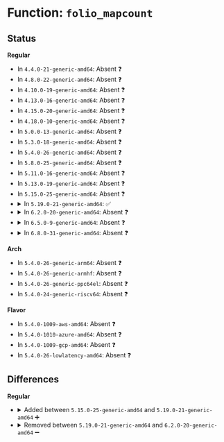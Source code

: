 # Function: <code>folio_mapcount</code>

## Status
<b>Regular</b>
<ul>
<li>
In <code>4.4.0-21-generic-amd64</code>: Absent ❓
</li>
<li>
In <code>4.8.0-22-generic-amd64</code>: Absent ❓
</li>
<li>
In <code>4.10.0-19-generic-amd64</code>: Absent ❓
</li>
<li>
In <code>4.13.0-16-generic-amd64</code>: Absent ❓
</li>
<li>
In <code>4.15.0-20-generic-amd64</code>: Absent ❓
</li>
<li>
In <code>4.18.0-10-generic-amd64</code>: Absent ❓
</li>
<li>
In <code>5.0.0-13-generic-amd64</code>: Absent ❓
</li>
<li>
In <code>5.3.0-18-generic-amd64</code>: Absent ❓
</li>
<li>
In <code>5.4.0-26-generic-amd64</code>: Absent ❓
</li>
<li>
In <code>5.8.0-25-generic-amd64</code>: Absent ❓
</li>
<li>
In <code>5.11.0-16-generic-amd64</code>: Absent ❓
</li>
<li>
In <code>5.13.0-19-generic-amd64</code>: Absent ❓
</li>
<li>
In <code>5.15.0-25-generic-amd64</code>: Absent ❓
</li>
<li>
<details>
<summary>In <code>5.19.0-21-generic-amd64</code>: ✅</summary>

```c
int folio_mapcount(struct folio * folio)
```

```json
{
  "name": "folio_mapcount",
  "collision_type": "Unique Global",
  "inline_type": "No",
  "funcs": [
    {
      "addr": 18446744071582113536,
      "name": "folio_mapcount",
      "external": true,
      "loc": "mm/util.c:845",
      "file": "mm/util.c",
      "inline": "seen, unknown",
      "caller_inline": [],
      "caller_func": [
        "mm/rmap.c:make_device_exclusive_range",
        "mm/rmap.c:try_to_unmap_one",
        "mm/rmap.c:folio_referenced",
        "mm/migrate.c:numamigrate_isolate_page",
        "mm/huge_memory.c:can_split_folio",
        "mm/huge_memory.c:madvise_free_huge_pmd",
        "mm/khugepaged.c:is_refcount_suitable",
        "mm/memfd.c:memfd_wait_for_pins"
      ]
    }
  ],
  "symbols": [
    {
      "addr": 18446744071582113536,
      "name": "folio_mapcount",
      "section": ".text",
      "bind": "STB_GLOBAL",
      "size": 221
    }
  ]
}
```
</details>
</li>
<li>
<details>
<summary>In <code>6.2.0-20-generic-amd64</code>: Absent ❓</summary>

```json
{
  "name": "folio_mapcount",
  "collision_type": "Static Duplication",
  "inline_type": "Full",
  "funcs": [
    {
      "addr": 18446744071582873221,
      "name": "folio_mapcount",
      "external": false,
      "loc": "include/linux/mm.h:906",
      "file": "mm/rmap.c",
      "inline": "declared, inlined",
      "caller_inline": [
        "mm/rmap.c:make_device_exclusive_range",
        "mm/rmap.c:try_to_unmap_one",
        "mm/rmap.c:folio_referenced"
      ],
      "caller_func": []
    },
    {
      "addr": 18446744071582991509,
      "name": "folio_mapcount",
      "external": false,
      "loc": "include/linux/mm.h:906",
      "file": "mm/madvise.c",
      "inline": "declared, inlined",
      "caller_inline": [
        "mm/madvise.c:madvise_free_pte_range",
        "mm/madvise.c:madvise_free_pte_range"
      ],
      "caller_func": []
    },
    {
      "addr": 18446744071583308330,
      "name": "folio_mapcount",
      "external": false,
      "loc": "include/linux/mm.h:906",
      "file": "mm/huge_memory.c",
      "inline": "declared, inlined",
      "caller_inline": [
        "mm/huge_memory.c:can_split_folio"
      ],
      "caller_func": []
    }
  ],
  "symbols": []
}
```
</details>
</li>
<li>
<details>
<summary>In <code>6.5.0-9-generic-amd64</code>: Absent ❓</summary>

```json
{
  "name": "folio_mapcount",
  "collision_type": "Static Duplication",
  "inline_type": "Full",
  "funcs": [
    {
      "addr": 18446744071582888462,
      "name": "folio_mapcount",
      "external": false,
      "loc": "include/linux/mm.h:1151",
      "file": "mm/compaction.c",
      "inline": "declared, inlined",
      "caller_inline": [
        "mm/compaction.c:isolate_migratepages_block"
      ],
      "caller_func": []
    },
    {
      "addr": 18446744071583087504,
      "name": "folio_mapcount",
      "external": false,
      "loc": "include/linux/mm.h:1151",
      "file": "mm/rmap.c",
      "inline": "declared, inlined",
      "caller_inline": [
        "mm/rmap.c:make_device_exclusive_range",
        "mm/rmap.c:try_to_unmap_one",
        "mm/rmap.c:folio_referenced"
      ],
      "caller_func": []
    },
    {
      "addr": 18446744071583201785,
      "name": "folio_mapcount",
      "external": false,
      "loc": "include/linux/mm.h:1151",
      "file": "mm/madvise.c",
      "inline": "declared, inlined",
      "caller_inline": [
        "mm/madvise.c:madvise_free_pte_range",
        "mm/madvise.c:madvise_cold_or_pageout_pte_range"
      ],
      "caller_func": []
    },
    {
      "addr": 18446744071583316225,
      "name": "folio_mapcount",
      "external": false,
      "loc": "include/linux/mm.h:1151",
      "file": "mm/hugetlb.c",
      "inline": "declared, inlined",
      "caller_inline": [
        "mm/hugetlb.c:hugetlb_wp"
      ],
      "caller_func": []
    },
    {
      "addr": 18446744071583527930,
      "name": "folio_mapcount",
      "external": false,
      "loc": "include/linux/mm.h:1151",
      "file": "mm/huge_memory.c",
      "inline": "declared, inlined",
      "caller_inline": [
        "mm/huge_memory.c:can_split_folio"
      ],
      "caller_func": []
    }
  ],
  "symbols": []
}
```
</details>
</li>
<li>
<details>
<summary>In <code>6.8.0-31-generic-amd64</code>: Absent ❓</summary>

```json
{
  "name": "folio_mapcount",
  "collision_type": "Static Duplication",
  "inline_type": "Full",
  "funcs": [
    {
      "addr": 18446744071583060680,
      "name": "folio_mapcount",
      "external": false,
      "loc": "include/linux/mm.h:1234",
      "file": "mm/compaction.c",
      "inline": "declared, inlined",
      "caller_inline": [
        "mm/compaction.c:isolate_migratepages_block"
      ],
      "caller_func": []
    },
    {
      "addr": 18446744071583269962,
      "name": "folio_mapcount",
      "external": false,
      "loc": "include/linux/mm.h:1234",
      "file": "mm/rmap.c",
      "inline": "declared, inlined",
      "caller_inline": [
        "mm/rmap.c:make_device_exclusive_range",
        "mm/rmap.c:try_to_unmap_one",
        "mm/rmap.c:folio_referenced"
      ],
      "caller_func": []
    },
    {
      "addr": 18446744071583437328,
      "name": "folio_mapcount",
      "external": false,
      "loc": "include/linux/mm.h:1234",
      "file": "mm/madvise.c",
      "inline": "declared, inlined",
      "caller_inline": [
        "mm/madvise.c:madvise_free_pte_range",
        "mm/madvise.c:madvise_cold_or_pageout_pte_range"
      ],
      "caller_func": []
    },
    {
      "addr": 18446744071583553929,
      "name": "folio_mapcount",
      "external": false,
      "loc": "include/linux/mm.h:1234",
      "file": "mm/hugetlb.c",
      "inline": "declared, inlined",
      "caller_inline": [
        "mm/hugetlb.c:hugetlb_wp"
      ],
      "caller_func": []
    },
    {
      "addr": 18446744071583722362,
      "name": "folio_mapcount",
      "external": false,
      "loc": "include/linux/mm.h:1234",
      "file": "mm/huge_memory.c",
      "inline": "declared, inlined",
      "caller_inline": [
        "mm/huge_memory.c:can_split_folio"
      ],
      "caller_func": []
    },
    {
      "addr": 18446744071583737717,
      "name": "folio_mapcount",
      "external": false,
      "loc": "include/linux/mm.h:1234",
      "file": "mm/khugepaged.c",
      "inline": "declared, inlined",
      "caller_inline": [
        "mm/khugepaged.c:is_refcount_suitable"
      ],
      "caller_func": []
    }
  ],
  "symbols": []
}
```
</details>
</li>
</ul>
<b>Arch</b>
<ul>
<li>
In <code>5.4.0-26-generic-arm64</code>: Absent ❓
</li>
<li>
In <code>5.4.0-26-generic-armhf</code>: Absent ❓
</li>
<li>
In <code>5.4.0-26-generic-ppc64el</code>: Absent ❓
</li>
<li>
In <code>5.4.0-24-generic-riscv64</code>: Absent ❓
</li>
</ul>
<b>Flavor</b>
<ul>
<li>
In <code>5.4.0-1009-aws-amd64</code>: Absent ❓
</li>
<li>
In <code>5.4.0-1010-azure-amd64</code>: Absent ❓
</li>
<li>
In <code>5.4.0-1009-gcp-amd64</code>: Absent ❓
</li>
<li>
In <code>5.4.0-26-lowlatency-amd64</code>: Absent ❓
</li>
</ul>

## Differences
<b>Regular</b>
<ul>
<li>
<details>
<summary>Added between <code>5.15.0-25-generic-amd64</code> and <code>5.19.0-21-generic-amd64</code> ➕</summary>

```c
int folio_mapcount(struct folio * folio)
```
</details>
</li>
<li>
<details>
<summary>Removed between <code>5.19.0-21-generic-amd64</code> and <code>6.2.0-20-generic-amd64</code> ➖</summary>

```c
int folio_mapcount(struct folio * folio)
```
</details>
</li>
</ul>
